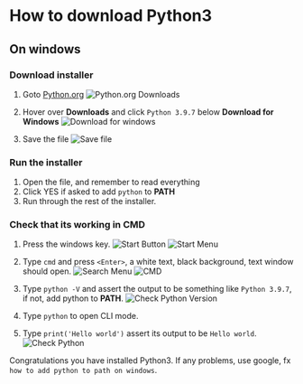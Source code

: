 
# How to download Python3

## On windows

### Download installer

1. Goto [Python.org](https://www.python.org/)
![Python.org Downloads](\assets\dp-python-for-windows.PNG)

2. Hover over **Downloads** and click `Python 3.9.7` below **Download for Windows**
![Download for windows](\assets\dp-downloads.PNG)

3. Save the file
![Save file](\assets\dp-save-file.PNG)

### Run the installer

1. Open the file, and remember to read everything
2. Click YES if asked to add `python` to **PATH**
3. Run through the rest of the installer.

### Check that its working in CMD

1. Press the windows key.
![Start Button](\assets\dp-start-button.PNG)
![Start Menu](\assets\dp-start-menu.PNG)

2. Type `cmd` and press `<Enter>`, a white text, black background, text window should open.
![Search Menu](\assets\dp-search-menu.PNG)
![CMD](\assets\dp-cmd.PNG)

3. Type `python -V` and assert the output to be something like `Python 3.9.7`, if not, add python to **PATH**.
![Check Python Version](\assets\dp-cmd-python-version.PNG)

4. Type `python` to open CLI mode.
5. Type `print('Hello world')` assert its output to be `Hello world`.
![Check Python](\assets\dp-cmd-python.PNG)

Congratulations you have installed Python3. If any problems, use google, fx `how to add python to path on windows`.

